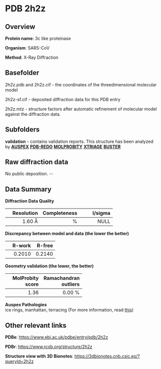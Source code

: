 # PDB 2h2z

## Overview

**Protein name**: 3c like proteinase

**Organism**: SARS-CoV

**Method**: X-Ray Diffraction

## Basefolder

2h2z.pdb and 2h2z.cif - the coordinates of the threedimensional molecular model

2h2z-sf.cif - deposited diffraction data for this PDB entry

2h2z.mtz - structure factors after automatic refinement of molecular model against the diffraction data.

## Subfolders





**validation** - contains validation reports. This structure has been analyzed by [**AUSPEX**](https://github.com/thorn-lab/coronavirus_structural_task_force/tree/master/pdb/3c_like_proteinase/SARS-CoV/2h2z/validation/auspex) [**PDB-REDO**](https://github.com/thorn-lab/coronavirus_structural_task_force/tree/master/pdb/3c_like_proteinase/SARS-CoV/2h2z/validation/pdb-redo) [**MOLPROBITY**](https://github.com/thorn-lab/coronavirus_structural_task_force/tree/master/pdb/3c_like_proteinase/SARS-CoV/2h2z/validation/molprobity) [**XTRIAGE**](https://github.com/thorn-lab/coronavirus_structural_task_force/blob/master/pdb/3c_like_proteinase/SARS-CoV/2h2z/validation/Xtriage_output.log) [**BUSTER**](https://www.globalphasing.com/buster/wiki/index.cgi?Covid19Pdb2H2Z)

## Raw diffraction data

No public deposition. --<br> 

## Data Summary
**Diffraction Data Quality**

|   | Resolution | Completeness| I/sigma |
|---|-------------:|----------------:|--------------:|
|   |1.60 Å|      %|<img width=50/>NULL |

**Discrepancy between model and data (the lower the better)**

|   | **R-work**| **R-free**   
|---|-------------:|----------------:|           
||  0.2010|  0.2140|

**Geometry validation (the lower, the better)**

|   |**MolProbity<br>score**| **Ramachandran<br>outliers** 
|---|-------------:|----------------:|
||  1.36|  0.00 %|

**Auspex Pathologies**<br> ice rings, manhattan, terracing (For more information, read [this](https://github.com/thorn-lab/coronavirus_structural_task_force/blob/master/pdb/3c_like_proteinase/SARS-CoV/2h2z/validation/auspex/2h2z_auspex_comments.txt))

 



## Other relevant links 
**PDBe**:  https://www.ebi.ac.uk/pdbe/entry/pdb/2h2z
 
**PDBr**: https://www.rcsb.org/structure/2h2z 

**Structure view with 3D Bionotes**: https://3dbionotes.cnb.csic.es/?queryId=2h2z

